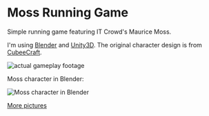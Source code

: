 Moss Running Game
=================

Simple running game featuring IT Crowd's Maurice Moss.

I'm using [Blender](http://www.blender.org/) and [Unity3D](http://unity3d.com/).
The original character design is from [CubeeCraft](http://www.cubeecraft.com/).

![actual gameplay footage](https://lh4.googleusercontent.com/-A2q07OIxOKY/UNNGKQxKxYI/AAAAAAAATIg/EdJS4yPYZYk/s540/moss-bush.png)

Moss character in Blender:

![Moss character in Blender](https://lh4.googleusercontent.com/-hhb345QOK6U/ULKNyhzs9sI/AAAAAAAASdU/_LPa_A_hASI/s540/2012-11-25)

[More pictures](https://plus.google.com/photos/117007292162354262205/albums/5823358150098143089?authkey=CKmCiIS1rvGc8AE)